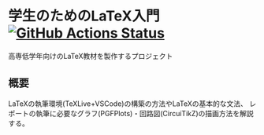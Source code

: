 # 学生のためのLaTeX入門 [![GitHub Actions Status](https://github.com/3rdJCG/intro-of-LaTeX/workflows/Build%20main%20PDF/badge.svg)](https://github.com/3rdJCG/intro-of-LaTeX/actions)
高専低学年向けのLaTeX教材を製作するプロジェクト

## 概要
LaTeXの執筆環境(TeXLive+VSCode)の構築の方法やLaTeXの基本的な文法、
レポートの執筆に必要なグラフ(PGFPlots)・回路図(CircuiTikZ)の描画方法を解説する。
